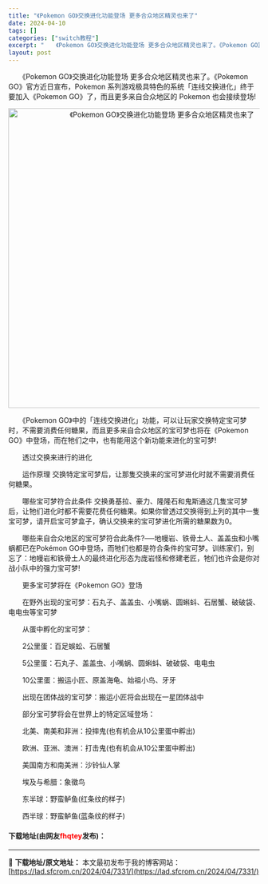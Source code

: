 ```yaml
---
title: "《Pokemon GO》交换进化功能登场 更多合众地区精灵也来了"
date: 2024-04-10
tags: []
categories: ["switch教程"]
excerpt: "　　《Pokemon GO》交换进化功能登场 更多合众地区精灵也来了。《Pokemon GO》官方近日宣布，Pokemon 系列游戏极具特色的系统「连线交换进化」终于要加入《Pokemon GO》了，而且更多来自合众地区的 Pokemon 也会接续登场! 　　《Pokemon GO》中的「连线交换进&hellip;"
layout: post
---
```


 <p>　　《Pokemon GO》交换进化功能登场 更多合众地区精灵也来了。《Pokemon GO》官方近日宣布，Pokemon 系列游戏极具特色的系统「连线交换进化」终于要加入《Pokemon GO》了，而且更多来自合众地区的 Pokemon 也会接续登场!</p> <p align="center"><img align="" border="0" src="https://lad.sfcrom.cn/wp-content/uploads/2024/04/20240410_66162aa6b9185.webp" width="600" alt="《Pokemon GO》交换进化功能登场 更多合众地区精灵也来了" /></p> <p>　　《Pokemon GO》中的「连线交换进化」功能，可以让玩家交换特定宝可梦时，不需要消费任何糖果，而且更多来自合众地区的宝可梦也将在《Pokemon GO》中登场，而在牠们之中，也有能用这个新功能来进化的宝可梦!</p> <p>　　透过交换来进行的进化</p> <p>　　运作原理 交换特定宝可梦后，让那隻交换来的宝可梦进化时就不需要消费任何糖果。</p> <p>　　哪些宝可梦符合此条件 交换勇基拉、豪力、隆隆石和鬼斯通这几隻宝可梦后，让牠们进化时都不需要花费任何糖果。如果你曾透过交换得到上列的其中一隻宝可梦，请开启宝可梦盒子，确认交换来的宝可梦进化所需的糖果数为0。</p> <p>　　哪些来自合众地区的宝可梦符合此条件?──地幔岩、铁骨土人、盖盖虫和小嘴蜗都已在Pok&eacute;mon GO中登场，而牠们也都是符合条件的宝可梦。训练家们，别忘了：地幔岩和铁骨土人的最终进化形态为庞岩怪和修建老匠，牠们也许会是你对战小队中的强力宝可梦!</p> <p>　　更多宝可梦将在《Pokemon GO》登场</p> <p>　　在野外出现的宝可梦：石丸子、盖盖虫、小嘴蜗、圆蝌蚪、石居蟹、破破袋、电电虫等宝可梦</p> <p>　　从蛋中孵化的宝可梦：</p> <p>　　2公里蛋：百足蜈蚣、石居蟹</p> <p>　　5公里蛋：石丸子、盖盖虫、小嘴蜗、圆蝌蚪、破破袋、电电虫</p> <p>　　10公里蛋：搬运小匠、原盖海龟、始祖小鸟、牙牙</p> <p>　　出现在团体战的宝可梦：搬运小匠将会出现在一星团体战中</p> <p>　　部分宝可梦将会在世界上的特定区域登场：</p> <p>　　北美、南美和非洲：投摔鬼(也有机会从10公里蛋中孵出)</p> <p>　　欧洲、亚洲、澳洲：打击鬼(也有机会从10公里蛋中孵出)</p> <p>　　美国南方和南美洲：沙铃仙人掌</p> <p>　　埃及与希腊：象徵鸟</p> <p>　　东半球：野蛮鲈鱼(红条纹的样子)</p> <p>　　西半球：野蛮鲈鱼(蓝条纹的样子)</p> <p><h4>下载地址(由网友<font color="red">fhqtey</font>发布)：</h4></p> 

---
📖 **下载地址/原文地址：** 本文最初发布于我的博客网站：[https://lad.sfcrom.cn/2024/04/7331/](https://lad.sfcrom.cn/2024/04/7331/)
